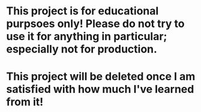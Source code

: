 # This project is for educational purpsoes only! Please do not try to use it for anything in particular; especially not for production.
# This project will be deleted once I am satisfied with how much I've learned from it!